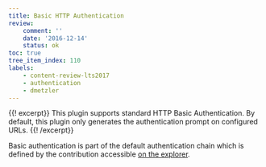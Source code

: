 ```yaml
---
title: Basic HTTP Authentication
review:
    comment: ''
    date: '2016-12-14'
    status: ok
toc: true
tree_item_index: 110
labels:
    - content-review-lts2017
    - authentication
    - dmetzler
---
```


{{! excerpt}}
This plugin supports standard HTTP Basic Authentication. By default, this plugin only generates the authentication prompt on configured URLs.
{{! /excerpt}}

Basic authentication is part of the default authentication chain which is defined by the contribution accessible [on the explorer](http://explorer.nuxeo.com/nuxeo/site/distribution/current/viewExtensionPoint/org.nuxeo.ecm.platform.ui.web.auth.service.PluggableAuthenticationService--chain).
